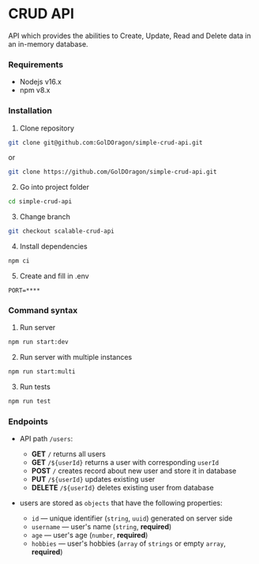 # CRUD API

API which provides the abilities to Create, Update, Read and Delete data in an in-memory database.

### Requirements

- Nodejs v16.x
- npm v8.x

### Installation

1. Clone repository

```bash
git clone git@github.com:GolDOragon/simple-crud-api.git
```
or
```bash
git clone https://github.com/GolDOragon/simple-crud-api.git
```

2. Go into project folder

```bash
cd simple-crud-api
```

3. Change branch

```bash
git checkout scalable-crud-api
```

4. Install dependencies

```bash
npm ci
```

5. Create and fill in .env

```env
PORT=****
```

### Command syntax

1. Run server

```bash
npm run start:dev
```

2. Run server with multiple instances

```bash
npm run start:multi
```

3. Run tests

```bash
npm run test
```

### Endpoints

- API path `/users`:

    - **GET** `/` returns all users
    - **GET** `/${userId}` returns a user with corresponding `userId`
    - **POST** `/` creates record about new user and store it in database
    - **PUT** `/${userId}` updates existing user
    - **DELETE** `/${userId}` deletes existing user from database

- users are stored as `objects` that have the following properties:
    - `id` — unique identifier (`string`, `uuid`) generated on server side
    - `username` — user's name (`string`, **required**)
    - `age` — user's age (`number`, **required**)
    - `hobbies` — user's hobbies (`array` of `strings` or empty `array`, **required**)
